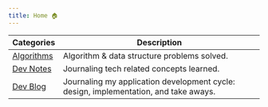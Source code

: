 ```yaml
---
title: Home 🏠
---
```


| Categories                                                       | Description                                                                          |
| ---------------------------------------------------------------- | ------------------------------------------------------------------------------------ |
| [Algorithms](https://ramzijabali.github.io/articles/Algorithms/) | Algorithm & data structure problems solved.                                          |
| [Dev Notes](https://ramzijabali.github.io/articles/Dev-Notes/)   | Journaling tech related concepts learned.                                            |
| [Dev Blog](https://ramzijabali.github.io/articles/Dev-Blog/)     | Journaling my application development cycle: design, implementation, and take aways. |
